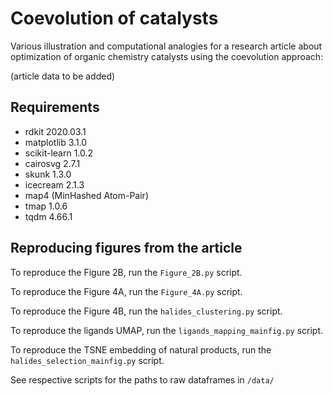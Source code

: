 # Coevolution of catalysts

Various illustration and computational analogies for a research article about
optimization of organic chemistry catalysts using the coevolution approach:

(article data to be added)

## Requirements

- rdkit 2020.03.1
- matplotlib 3.1.0
- scikit-learn 1.0.2
- cairosvg 2.7.1
- skunk 1.3.0
- icecream 2.1.3
- map4 (MinHashed Atom-Pair)
- tmap 1.0.6
- tqdm 4.66.1

## Reproducing figures from the article

To reproduce the Figure 2B, run the `Figure_2B.py` script.

To reproduce the Figure 4A, run the `Figure_4A.py` script.

To reproduce the Figure 4B, run the `halides_clustering.py` script.

To reproduce the ligands UMAP, run the `ligands_mapping_mainfig.py` script.

To reproduce the TSNE embedding of natural products, run the `halides_selection_mainfig.py` script.

See respective scripts for the paths to raw dataframes in `/data/`